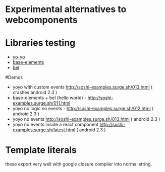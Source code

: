 # Experimental alternatives to webcomponents

# Libraries testing
- [yo-yo](https://github.com/maxogden/yo-yo)
- [base-elements](https://github.com/shama/base-element)
- [bel](https://github.com/shama/bel)

#Demos
- yoyo with custom events http://soshi-examples.surge.sh/013.html ( crashes android 2.3 )
- base-elements + bel (hello world) - http://soshi-examples.surge.sh/011.html 
- yoyo no logic no events - http://soshi-examples.surge.sh/012.html ( android 2.3 )
- yoyo no events http://soshi-examples.surge.sh/013.html ( android 2.3 )
- yoyo no events inside a react component http://soshi-examples.surge.sh/latest.html ( android 2.3 )
# Template literals
these export very well with google closure compiler into normal string.
